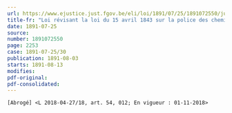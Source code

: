 ```yaml
---
url: https://www.ejustice.just.fgov.be/eli/loi/1891/07/25/1891072550/justel
title-fr: "Loi révisant la loi du 15 avril 1843 sur la police des chemins de fer. (NOTE : Consultation des versions antérieures à partir du 26-07-1991 et mise à jour au 29-05-2018)"
date: 1891-07-25
source:
number: 1891072550
page: 2253
case: 1891-07-25/30
publication: 1891-08-03
starts: 1891-08-13
modifies:
pdf-original:
pdf-consolidated:
---
```


`[Abrogé] <L 2018-04-27/18, art. 54, 012; En vigueur : 01-11-2018>`
